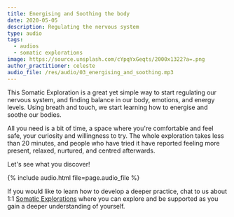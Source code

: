 ```yaml
---
title: Energising and Soothing the body
date: 2020-05-05
description: Regulating the nervous system
type: audio
tags:
  - audios
  - somatic explorations
image: https://source.unsplash.com/cYpqYxGeqts/2000x1322?a=.png
author_practitioner: celeste
audio_file: /res/audio/03_energising_and_soothing.mp3 
---
```


This Somatic Exploration is a great yet simple way to start regulating our nervous system, and finding balance in our
body, emotions, and energy levels. Using breath and touch, we start learning how to energise and soothe our bodies.

All you need is a bit of time, a space where you're comfortable and feel safe, your curiosity and willingness to try.
The whole exploration takes less than 20 minutes, and people who have tried it have reported feeling more present,
relaxed, nurtured, and centred afterwards.

Let's see what you discover!

{% include audio.html  file=page.audio_file %}

If you would like to learn how to develop a deeper practice, chat to us about 1:1 [Somatic Explorations](/modalities/somatic-explorations/)
where you can explore and be supported as you gain a deeper understanding of yourself.
